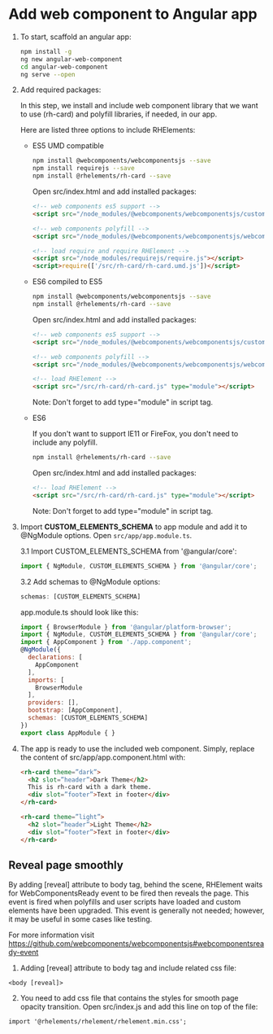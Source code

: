 # Add web component to Angular app

1. To start, scaffold an angular app:

    ```bash
    npm install -g
    ng new angular-web-component
    cd angular-web-component
    ng serve --open
    ```

2. Add required packages:

    In this step, we install and include web component library that we want to use (rh-card) and polyfill libraries, if needed, in our app.

    Here are listed three options to include RHElements:

    - ES5 UMD compatible

      ```bash
      npm install @webcomponents/webcomponentsjs --save
      npm install requirejs --save
      npm install @rhelements/rh-card --save
      ```

      Open src/index.html and add installed packages:

      ```html
      <!-- web components es5 support -->
      <script src="/node_modules/@webcomponents/webcomponentsjs/custom-elements-es5-adapter.js"></script>

      <!-- web components polyfill -->
      <script src="/node_modules/@webcomponents/webcomponentsjs/webcomponents-loader.js"></script>

      <!-- load require and require RHElement -->
      <script src="/node_modules/requirejs/require.js"></script>
      <script>require(['/src/rh-card/rh-card.umd.js'])</script>
      ```

    - ES6 compiled to ES5

      ```bash
      npm install @webcomponents/webcomponentsjs --save
      npm install @rhelements/rh-card --save
      ```

      Open src/index.html and add installed packages:

      ```html
      <!-- web components es5 support -->
      <script src="/node_modules/@webcomponents/webcomponentsjs/custom-elements-es5-adapter.js"></script>

      <!-- web components polyfill -->
      <script src="/node_modules/@webcomponents/webcomponentsjs/webcomponents-loader.js"></script>

      <!-- load RHElement -->
      <script src="/src/rh-card/rh-card.js" type="module"></script>
      ```

      Note: Don't forget to add type="module" in script tag.

    - ES6

      If you don't want to support IE11 or FireFox, you don't need to include any polyfill.

      ```bash
      npm install @rhelements/rh-card --save
      ```

      Open src/index.html and add installed packages:

      ```html
      <!-- load RHElement -->
      <script src="/src/rh-card/rh-card.js" type="module"></script>
      ```

      Note: Don't forget to add type="module" in script tag.

3. Import **CUSTOM_ELEMENTS_SCHEMA** to app module and add it to @NgModule options.
    Open `src/app/app.module.ts`.

    3.1 Import CUSTOM_ELEMENTS_SCHEMA from '@angular/core':

      ```javascript
      import { NgModule, CUSTOM_ELEMENTS_SCHEMA } from '@angular/core';
      ```

    3.2 Add schemas to @NgModule options:

      ```javascript
      schemas: [CUSTOM_ELEMENTS_SCHEMA]
      ```

    app.module.ts should look like this:

    ```javascript
    import { BrowserModule } from '@angular/platform-browser';
    import { NgModule, CUSTOM_ELEMENTS_SCHEMA } from '@angular/core';
    import { AppComponent } from './app.component';
    @NgModule({
      declarations: [
        AppComponent
      ],
      imports: [
        BrowserModule
      ],
      providers: [],
      bootstrap: [AppComponent],
      schemas: [CUSTOM_ELEMENTS_SCHEMA]
    })
    export class AppModule { }
    ```

5. The app is ready to use the included web component. Simply, replace the
content of src/app/app.component.html with:

    ```html
    <rh-card theme=”dark”>
      <h2 slot=”header”>Dark Theme</h2>
      This is rh-card with a dark theme.
      <div slot=”footer”>Text in footer</div>
    </rh-card>

    <rh-card theme=”light”>
      <h2 slot=”header”>Light Theme</h2>
      <div slot=”footer”>Text in footer</div>
    </rh-card>
    ```

## Reveal page smoothly

By adding [reveal] attribute to body tag, behind the scene, RHElement waits for WebComponentsReady event to be fired then reveals the page. This event is fired when polyfills and user scripts have loaded and custom elements have been upgraded. This event is generally not needed; however, it may be useful in some cases like testing.

For more information visit https://github.com/webcomponents/webcomponentsjs#webcomponentsready-event

1.  Adding [reveal] attribute to body tag and include related css file:

  `<body [reveal]>`

2. You need to add css file that contains the styles for smooth page opacity transition. Open src/index.js and add this line on top of the file:
  ```
  import '@rhelements/rhelement/rhelement.min.css';
  ```
